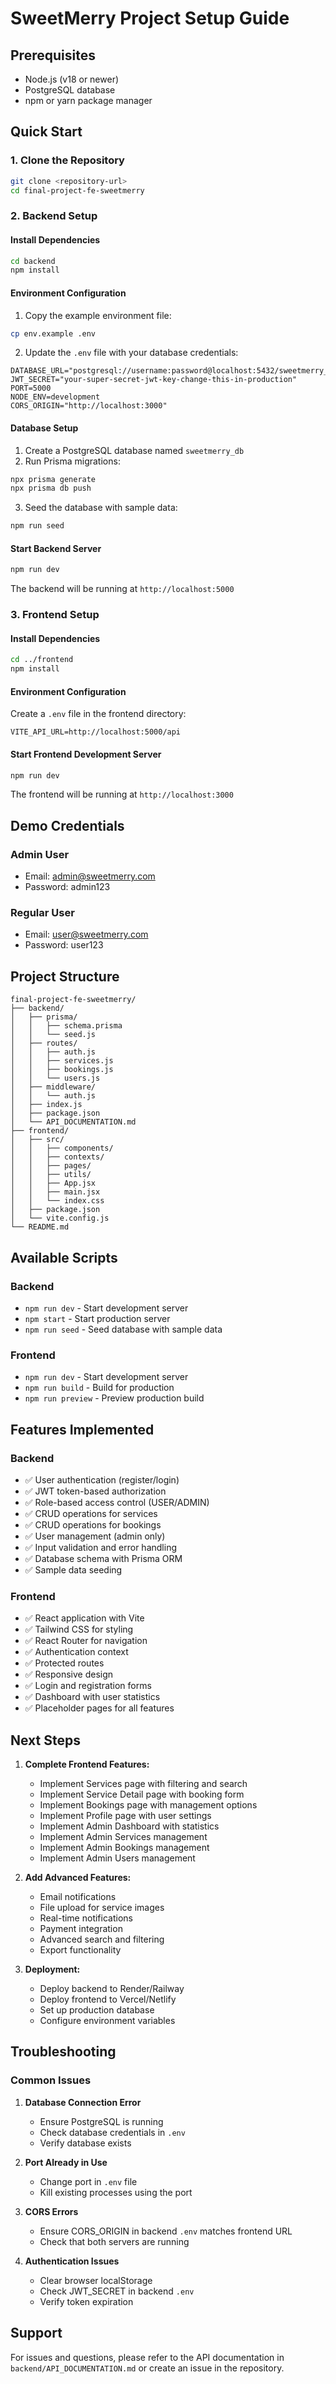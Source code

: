 # SweetMerry Project Setup Guide

## Prerequisites

- Node.js (v18 or newer)
- PostgreSQL database
- npm or yarn package manager

## Quick Start

### 1. Clone the Repository
```bash
git clone <repository-url>
cd final-project-fe-sweetmerry
```

### 2. Backend Setup

#### Install Dependencies
```bash
cd backend
npm install
```

#### Environment Configuration
1. Copy the example environment file:
```bash
cp env.example .env
```

2. Update the `.env` file with your database credentials:
```env
DATABASE_URL="postgresql://username:password@localhost:5432/sweetmerry_db"
JWT_SECRET="your-super-secret-jwt-key-change-this-in-production"
PORT=5000
NODE_ENV=development
CORS_ORIGIN="http://localhost:3000"
```

#### Database Setup
1. Create a PostgreSQL database named `sweetmerry_db`
2. Run Prisma migrations:
```bash
npx prisma generate
npx prisma db push
```

3. Seed the database with sample data:
```bash
npm run seed
```

#### Start Backend Server
```bash
npm run dev
```

The backend will be running at `http://localhost:5000`

### 3. Frontend Setup

#### Install Dependencies
```bash
cd ../frontend
npm install
```

#### Environment Configuration
Create a `.env` file in the frontend directory:
```env
VITE_API_URL=http://localhost:5000/api
```

#### Start Frontend Development Server
```bash
npm run dev
```

The frontend will be running at `http://localhost:3000`

## Demo Credentials

### Admin User
- Email: admin@sweetmerry.com
- Password: admin123

### Regular User
- Email: user@sweetmerry.com
- Password: user123

## Project Structure

```
final-project-fe-sweetmerry/
├── backend/
│   ├── prisma/
│   │   ├── schema.prisma
│   │   └── seed.js
│   ├── routes/
│   │   ├── auth.js
│   │   ├── services.js
│   │   ├── bookings.js
│   │   └── users.js
│   ├── middleware/
│   │   └── auth.js
│   ├── index.js
│   ├── package.json
│   └── API_DOCUMENTATION.md
├── frontend/
│   ├── src/
│   │   ├── components/
│   │   ├── contexts/
│   │   ├── pages/
│   │   ├── utils/
│   │   ├── App.jsx
│   │   ├── main.jsx
│   │   └── index.css
│   ├── package.json
│   └── vite.config.js
└── README.md
```

## Available Scripts

### Backend
- `npm run dev` - Start development server
- `npm start` - Start production server
- `npm run seed` - Seed database with sample data

### Frontend
- `npm run dev` - Start development server
- `npm run build` - Build for production
- `npm run preview` - Preview production build

## Features Implemented

### Backend
- ✅ User authentication (register/login)
- ✅ JWT token-based authorization
- ✅ Role-based access control (USER/ADMIN)
- ✅ CRUD operations for services
- ✅ CRUD operations for bookings
- ✅ User management (admin only)
- ✅ Input validation and error handling
- ✅ Database schema with Prisma ORM
- ✅ Sample data seeding

### Frontend
- ✅ React application with Vite
- ✅ Tailwind CSS for styling
- ✅ React Router for navigation
- ✅ Authentication context
- ✅ Protected routes
- ✅ Responsive design
- ✅ Login and registration forms
- ✅ Dashboard with user statistics
- ✅ Placeholder pages for all features

## Next Steps

1. **Complete Frontend Features:**
   - Implement Services page with filtering and search
   - Implement Service Detail page with booking form
   - Implement Bookings page with management options
   - Implement Profile page with user settings
   - Implement Admin Dashboard with statistics
   - Implement Admin Services management
   - Implement Admin Bookings management
   - Implement Admin Users management

2. **Add Advanced Features:**
   - Email notifications
   - File upload for service images
   - Real-time notifications
   - Payment integration
   - Advanced search and filtering
   - Export functionality

3. **Deployment:**
   - Deploy backend to Render/Railway
   - Deploy frontend to Vercel/Netlify
   - Set up production database
   - Configure environment variables

## Troubleshooting

### Common Issues

1. **Database Connection Error**
   - Ensure PostgreSQL is running
   - Check database credentials in `.env`
   - Verify database exists

2. **Port Already in Use**
   - Change port in `.env` file
   - Kill existing processes using the port

3. **CORS Errors**
   - Ensure CORS_ORIGIN in backend `.env` matches frontend URL
   - Check that both servers are running

4. **Authentication Issues**
   - Clear browser localStorage
   - Check JWT_SECRET in backend `.env`
   - Verify token expiration

## Support

For issues and questions, please refer to the API documentation in `backend/API_DOCUMENTATION.md` or create an issue in the repository.

